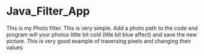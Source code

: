 # Java_Filter_App
This is my Photo filter. This is very simple. Add a photo path to the code and program will your photos little bit cold (litle bit blue affect) and save the new picture. This is very good example of traversing pixels and changing their values
